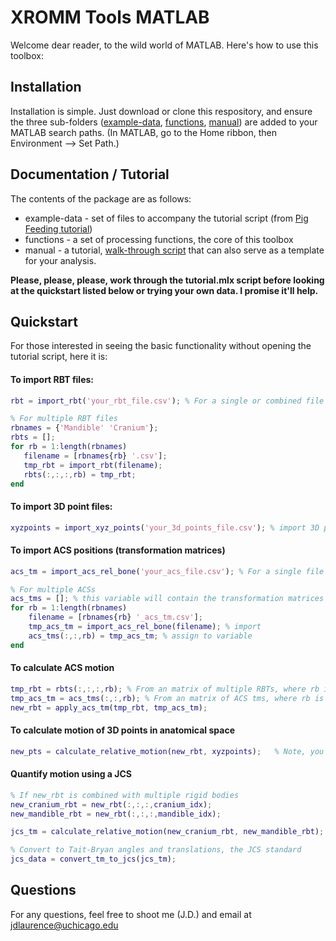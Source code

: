 # XROMM Tools MATLAB

Welcome dear reader, to the wild world of MATLAB. Here's how to use this toolbox:

## Installation

Installation is simple. Just download or clone this respository, and ensure the three sub-folders ([example-data](https://github.com/jdlaurence/xromm-tools/tree/main/MATLAB/example-data), [functions](https://github.com/jdlaurence/xromm-tools/tree/main/MATLAB/functions), [manual](https://github.com/jdlaurence/xromm-tools/tree/main/MATLAB/manual)) are added to your MATLAB search paths. (In MATLAB, go to the Home ribbon, then Environment --> Set Path.)

## Documentation / Tutorial

The contents of the package are as follows:
* example-data - set of files to accompany the tutorial script (from [Pig Feeding tutorial](https://xmaportal.org/sandbox/larequest.php?request=studyOverview_public&StudyID=49&instit=SANDBOX1))
* functions - a set of processing functions, the core of this toolbox
* manual - a tutorial, [walk-through script](https://github.com/jdlaurence/xromm-tools/blob/main/MATLAB/manual/xromm_tools_matlab_tutorial.mlx) that can also serve as a template for your analysis.

**Please, please, please, work through the tutorial.mlx script before looking at the quickstart listed below or trying your own data. I promise it'll help.**

## Quickstart

For those interested in seeing the basic functionality without opening the tutorial script, here it is:

#### To import RBT files: 
```matlab
rbt = import_rbt('your_rbt_file.csv'); % For a single or combined file from XMALab

% For multiple RBT files
rbnames = {'Mandible' 'Cranium'}; 
rbts = [];
for rb = 1:length(rbnames)
   filename = [rbnames{rb} '.csv'];
   tmp_rbt = import_rbt(filename);
   rbts(:,:,:,rb) = tmp_rbt;
end
```

#### To import 3D point files:
```matlab
xyzpoints = import_xyz_points('your_3d_points_file.csv'); % import 3D points from XMALab
```

#### To import ACS positions (transformation matrices)
```matlab
acs_tm = import_acs_rel_bone('your_acs_file.csv'); % For a single file (less common)

% For multiple ACSs
acs_tms = []; % this variable will contain the transformation matrices for both mandible and cranium ACSs
for rb = 1:length(rbnames)
    filename = [rbnames{rb} '_acs_tm.csv'];
    tmp_acs_tm = import_acs_rel_bone(filename); % import
    acs_tms(:,:,rb) = tmp_acs_tm; % assign to variable
end
```

#### To calculate ACS motion
```matlab
tmp_rbt = rbts(:,:,:,rb); % From an matrix of multiple RBTs, where rb is the number of the rigid body of interest
tmp_acs_tm = acs_tms(:,:,rb); % From an matrix of ACS tms, where rb is the rigid body of interest
new_rbt = apply_acs_tm(tmp_rbt, tmp_acs_tm);
```

#### To calculate motion of 3D points in anatomical space
```matlab
new_pts = calculate_relative_motion(new_rbt, xyzpoints);   % Note, you may need to index the new_rbt if you have a 4D matrix of multiple rigid bodies
```

#### Quantify motion using a JCS
```matlab
% If new_rbt is combined with multiple rigid bodies
new_cranium_rbt = new_rbt(:,:,:,cranium_idx);
new_mandible_rbt = new_rbt(:,:,:,mandible_idx);

jcs_tm = calculate_relative_motion(new_cranium_rbt, new_mandible_rbt);

% Convert to Tait-Bryan angles and translations, the JCS standard
jcs_data = convert_tm_to_jcs(jcs_tm);

```

## Questions

For any questions, feel free to shoot me (J.D.) and email at jdlaurence@uchicago.edu
